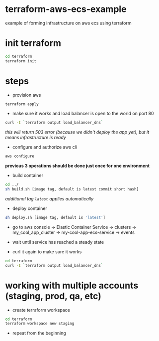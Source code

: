 # terraform-aws-ecs-example
example of forming infrastructure on aws ecs using terraform

# init terraform

```sh
cd terraform
terraform init
```

# steps

- provision aws

```sh
terraform apply
```

- make sure it works and load balancer is open to the world on port 80

```sh
curl -I `terraform output load_balancer_dns`
```

*this will return 503 error (because we didn't deploy the app yet), but it means infrastructure is ready*

- configure and authorize aws cli

```sh
aws configure
```

**previous 3 operations should be done just once for one environment**

- build container

```sh
cd ../
sh build.sh [image tag, default is latest commit short hash]
```

*additional tag `latest` applies automatically*


- deploy container

```sh
sh deploy.sh [image tag, default is 'latest']
```

- go to aws console -> Elastic Container Service -> clusters -> my_cool_app_cluster -> my-cool-app-ecs-service -> events

- wait until service has reached a steady state

- curl it again to make sure it works

```sh
cd terraform
curl -I `terraform output load_balancer_dns`
```

# working with multiple accounts (staging, prod, qa, etc)

- create terraform workspace

```sh
cd terraform
terraform workspace new staging
```

- repeat from the beginning
